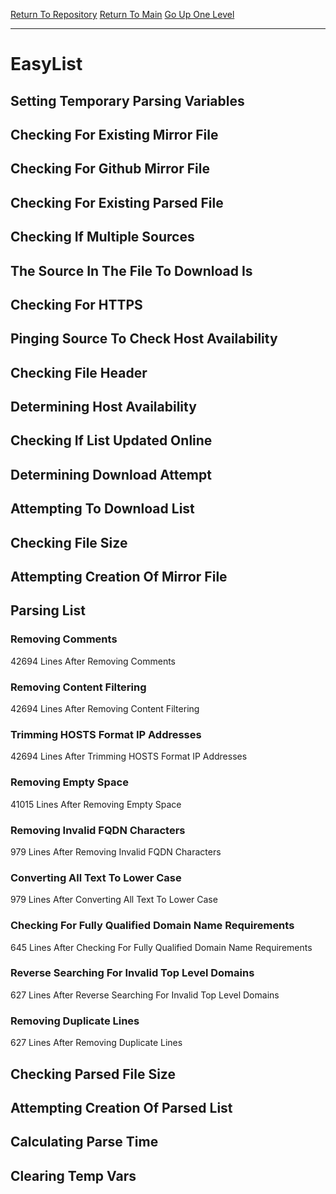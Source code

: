 [Return To Repository](https://github.com/deathbybandaid/piholeparser/)
[Return To Main](https://github.com/deathbybandaid/piholeparser/blob/master/RecentRunLogs/Mainlog.md)
[Go Up One Level](https://github.com/deathbybandaid/piholeparser/blob/master/RecentRunLogs/TopLevelScripts/30-Processing-Blacklists.md)
____________________________________
# EasyList
## Setting Temporary Parsing Variables
## Checking For Existing Mirror File
## Checking For Github Mirror File
## Checking For Existing Parsed File
## Checking If Multiple Sources
## The Source In The File To Download Is
## Checking For HTTPS
## Pinging Source To Check Host Availability
## Checking File Header
## Determining Host Availability
## Checking If List Updated Online
## Determining Download Attempt
## Attempting To Download List
## Checking File Size
## Attempting Creation Of Mirror File
## Parsing List
### Removing Comments
42694 Lines After Removing Comments
### Removing Content Filtering
42694 Lines After Removing Content Filtering
### Trimming HOSTS Format IP Addresses
42694 Lines After Trimming HOSTS Format IP Addresses
### Removing Empty Space
41015 Lines After Removing Empty Space
### Removing Invalid FQDN Characters
979 Lines After Removing Invalid FQDN Characters
### Converting All Text To Lower Case
979 Lines After Converting All Text To Lower Case
### Checking For Fully Qualified Domain Name Requirements
645 Lines After Checking For Fully Qualified Domain Name Requirements
### Reverse Searching For Invalid Top Level Domains
627 Lines After Reverse Searching For Invalid Top Level Domains
### Removing Duplicate Lines
627 Lines After Removing Duplicate Lines
## Checking Parsed File Size
## Attempting Creation Of Parsed List
## Calculating Parse Time
## Clearing Temp Vars
